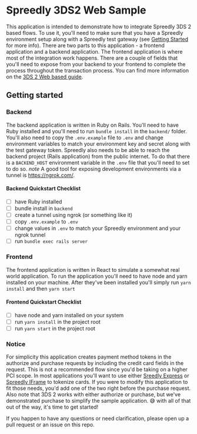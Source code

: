 # Spreedly 3DS2 Web Sample

This application is intended to demonstrate how to integrate Spreedly 3DS 2 based flows. To use it, you'll need to make sure that you have a Spreedly environment setup along with a Spreedly test gateway (see [Getting Started](https://docs.spreedly.com/basics/credentials/) for more info). There are two parts to this application - a frontend application and a backend application. The frontend application is where most of the integration work happens. There are a couple of fields that you'll need to expose from your backend to your frontend to complete the process throughout the transaction process. You can find more information on the [3DS 2 Web based guide](https://docs.spreedly.com/guides/3dsecure2/).

## Getting started

### Backend

The backend application is written in Ruby on Rails. You'll need to have Ruby installed and you'll need to run `bundle install` in the `backend/` folder. You'll also need to copy the `.env.example` file to `.env` and change environment variables to match your environment key and secret along with the test gateway token. Spreedly also needs to be able to reach the backend project (Rails application) from the public internet. To do that there is a `BACKEND_HOST` environment variable in the `.env` file that you'll need to set to do so. *note* A good tool for exposing development environments via a tunnel is https://ngrok.com/.

#### Backend Quickstart Checklist

- [ ] have Ruby installed
- [ ] bundle install in `backend`
- [ ] create a tunnel using ngrok (or something like it)
- [ ] copy `.env.example` to `.env` 
- [ ] change values in `.env` to match your Spreedly environment and your ngrok tunnel
- [ ] run `bundle exec rails server`

### Frontend

The frontend application is written in React to simulate a somewhat real world application. To run the application you'll need to have node and yarn installed on your machine. After they've been installed you'll simply run `yarn install` and then `yarn start`

#### Frontend Quickstart Checklist

- [ ] have node and yarn installed on your system
- [ ] run `yarn install` in the project root
- [ ] run `yarn start` in the project root

### Notice

For simplicity this application creates payment method tokens in the authorize and purchase requests by including the credit card fields in the request. This is not a recommended flow since you'd be taking on a higher PCI scope. In most applications you'll want to use either [Sreedly Express](https://docs.spreedly.com/guides/adding-payment-methods/express/) or [Spreedly IFrame](https://docs.spreedly.com/guides/adding-payment-methods/iframe/) to tokenize cards. If you were to modify this application to fit those needs, you'd add one of the two right before the purchase request. Also note that 3DS 2 works with either authorize or purchase, but we've demonstrated purchase to simplify the sample application. :sweat_smile: with all of that out of the way, it's time to get started!

If you happen to have any questions or need clarification, please open up a pull request or an issue on this repo.
